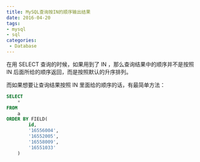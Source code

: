 ```yaml
---
title: MySQL查询按IN的顺序输出结果
date: 2016-04-20
tags:
- mysql
- sql
categories:
 - Database
---
```





在用 SELECT 查询的时候，如果用到了 IN ，那么查询结果中的顺序并不是按照 IN 后面所给的顺序返回，而是按照默认的升序排列。

而如果想要让查询结果按照 IN 里面给的顺序的话，有最简单方法：

```sql
SELECT 
    * 
FROM
    a 
ORDER BY FIELD(
        id,
        '16556004',
        '16552005',
        '16558009',
        '16551033'
    )
```
